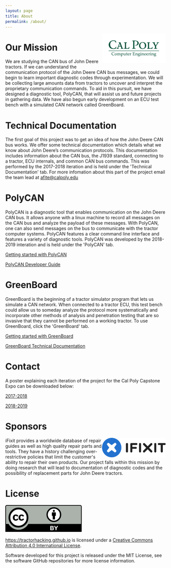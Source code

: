 ```yaml
---
layout: page
title: About
permalink: /about/
---
```

<div style="float:right;"><a href="https://cpe.calpoly.edu/"><img src="/images/capstone.png" alt="CalPolyComputerEngineering" width="200"/></a></div>

# Our Mission
We are studying the CAN bus of John Deere tractors. If we can understand the communication protocol of the John Deere CAN bus messages, we could begin to learn important diagnostic codes through experimentation. We will be collecting large amounts data from tractors to uncover and interpret the proprietary communication commands. To aid in this pursuit, we have  designed a diagnostic tool, PolyCAN, that will assist us and future projects in gathering data. We have also begun early development on an ECU test bench with a simulated CAN network called GreenBoard.


# Technical Documentation
The first goal of this project was to get an idea of how the John Deere CAN bus works. We offer some technical documentation which details what we know about John Deere’s communication protocols. This documentation includes information about the CAN bus, the J1939 standard, connecting to a tractor, ECU internals, and common CAN bus commands. This was performed by the 2017-2018 iteration and is held under the 'Technical Documentation' tab. For more infomation about this part of the project email the team lead at [afite@calpoly.edu](emailto:afite@calpoly.edu)

# PolyCAN
PolyCAN is a diagnostic tool that enables communication on the John Deere CAN bus. It allows anyone with a linux machine to record all messages on the CAN bus and analyze the payload of these messages. With PolyCAN, one can also send messages on the bus to communicate with the tractor computer systems. PolyCAN features a clear command line interface and features a variety of diagnostic tools. PolyCAN was developed by the 2018-2019 interation and is held under the 'PolyCAN' tab. 

[Getting started with PolyCAN](/polycan/) 

[PolyCAN Developer Guide](/polycan/developer/)


# GreenBoard
GreenBoard is the beginning of a tractor simulator program that lets us simulate a CAN network. When connected to a tractor ECU, this test bench could allow us to someday analyze the protocol more systematically and incorporate other methods of analysis and penetration testing that are so invasive that they cannot be performed on a working tractor. To use GreenBoard, click the 'GreenBoard' tab.

[Getting started with GreenBoard](/greenboard/)

[GreenBoard Technical Documentation](/greenboard_dev/)

# Contact
A poster explaining each iteration of the project for the Cal Poly Capstone Expo can be downloaded below:
   
   [2017-2018](/files/poster.pdf)

   [2018-2019](/files/poster1819.pdf) 


# Sponsors
<div style="float:right;"><a href="https://www.ifixit.com/"><img src="/images/ifixit.png" alt="iFixit" width="200"/></a></div>
iFixit provides a worldwide database of repair guides as well as high quality repair parts and tools. They have a history challenging over-restrictive policies that limit the customer's ability to repair their own products. Our project falls within this mission by doing research that will lead to documentation of diagnostic codes and the possibility of replacement parts for John Deere tractors.


# License

<a rel="license" href="https://creativecommons.org/licenses/by/4.0/"><img alt="Creative Commons License" style="border-width:0" src="/images/by.svg" /></a>

<a xmlns:cc="http://creativecommons.org/ns#" href="https://tractorhacking.github.io" property="cc:attributionName" rel="cc:attributionURL">https://tractorhacking.github.io</a> is licensed under a <a rel="license" href="https://creativecommons.org/licenses/by/4.0/">Creative Commons Attribution 4.0 International License</a>.

Software developed for this project is released under the MIT License, see the software GitHub repositories for more license information. 
